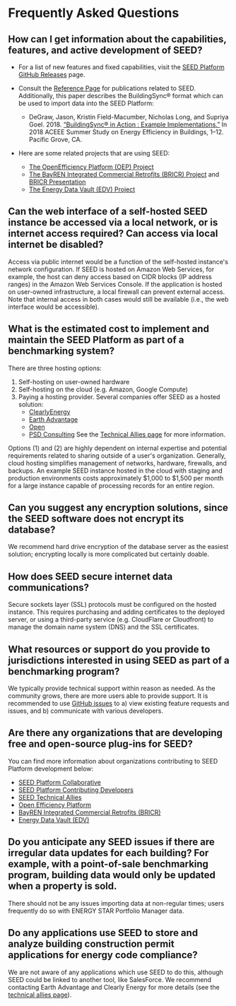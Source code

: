 # Frequently Asked Questions

## How can I get information about the capabilities, features, and active development of SEED?

* For a list of new features and fixed capabilities, visit the [SEED Platform GitHub Releases](https://github.com/SEED-platform/seed/releases) page.

* Consult the [Reference Page](references.md) for publications related to SEED. Additionally, this paper describes the BuildingSync® format which can be used to import data into the SEED Platform:
	* DeGraw, Jason, Kristin Field-Macumber, Nicholas Long, and Supriya Goel. 2018. [“BuildingSync® in Action : Example Implementations.”](https://buildingsync.net/documents/DeGraw-ACEEE-BuildingSync-in-Action.pdf) In 2018 ACEEE Summer Study on Energy Efficiency in Buildings, 1–12. Pacific Grove, CA.

* Here are some related projects that are using SEED:
	* [The OpenEfficiency Platform (OEP) Project](http://psdconsulting.com/openefficiency-platform/)
	* [The BayREN Integrated Commercial Retrofits (BRICR) Project](https://aceee.org/files/proceedings/2018/#/paper/event-data/p110) and [BRICR Presentation](https://www.energy.gov/sites/prod/files/2018/05/f52/24293_Hooper_050318-900.pdf)
	* [The Energy Data Vault (EDV) Project](https://www.energy.gov/eere/buildings/energy-data-vault)


## Can the web interface of a self-hosted SEED instance be accessed via a local network, or is internet access required? Can access via local internet be disabled?

Access via public internet would be a function of the self-hosted instance's network configuration. If SEED is hosted on Amazon Web Services, for example, the host can deny access based on CIDR blocks (IP address ranges) in the Amazon Web Services Console. If the application is hosted on user-owned infrastructure, a local firewall can prevent external access. Note that internal access in both cases would still be available (i.e., the web interface would be accessible).

## What is the estimated cost to implement and maintain the SEED Platform as part of a benchmarking system? 

There are three hosting options:

1. Self-hosting on user-owned hardware
2. Self-hosting on the cloud (e.g. Amazon, Google Compute)
3. Paying a hosting provider. Several companies offer SEED as a hosted solution:
	* [ClearlyEnergy](https://www.clearlyenergy.com/)
	* [Earth Advantage](https://www.earthadvantage.org/creating-change/home-energy-score.html)
	* [Open](https://opentech.eco/)
	* [PSD Consulting](http://psdconsulting.com) 
	See the [Technical Allies page](technical_ally.md) for more information.

Options (1) and (2) are highly dependent on internal expertise and potential requirements related to sharing outside of a user's organization. Generally, cloud hosting simplifies management of networks, hardware, firewalls, and backups. An example SEED instance hosted in the cloud with staging and production environments costs approximately $1,000 to $1,500 per month for a large instance capable of processing records for an entire region. 

## Can you suggest any encryption solutions, since the SEED software does not encrypt its database? 

We recommend hard drive encryption of the database server as the easiest solution; encrypting locally is more complicated but certainly doable. 

## How does SEED secure internet data communications?

Secure sockets layer (SSL) protocols must be configured on the hosted instance. This requires purchasing and adding certificates to the deployed server, or using a third-party service (e.g. CloudFlare or Cloudfront) to manage the domain name system (DNS) and the SSL certificates. 

## What resources or support do you provide to jurisdictions interested in using SEED as part of a benchmarking program?

We typically provide technical support within reason as needed. As the community grows, there are more users able to provide support. It is recommended to use [GitHub issues](https://github.com/SEED-platform/seed/issues) to a) view existing feature requests and issues, and b) communicate with various developers.

## Are there any organizations that are developing free and open-source plug-ins for SEED? 

You can find more information about organizations contributing to SEED Platform development below:

* [SEED Platform Collaborative](https://www.energy.gov/eere/buildings/seed-platform-collaborative)
* [SEED Platform Contributing Developers](https://github.com/SEED-platform/seed/blob/develop/AUTHORS.md)
* [SEED Technical Allies](http://seedinfo.lbl.gov/SEED-Technical-Allies)
* [Open Efficiency Platform](https://github.com/OpenEfficiencyPlatform/OEP)
* [BayREN Integrated Commercial Retrofits (BRICR)](https://www.energy.gov/sites/prod/files/2018/05/f52/24293_Hooper_050318-900.pdf)
* [Energy Data Vault (EDV)](https://www.energy.gov/eere/buildings/energy-data-vault)

## Do you anticipate any SEED issues if there are irregular data updates for each building? For example, with a point-of-sale benchmarking program, building data would only be updated when a property is sold. 
	
There should not be any issues importing data at non-regular times; users frequently do so with ENERGY STAR Portfolio Manager data. 

## Do any applications use SEED to store and analyze building construction permit applications for energy code compliance? 

We are not aware of any applications which use SEED to do this, although SEED could be linked to another tool, like SalesForce.  We recommend contacting Earth Advantage and Clearly Energy for more details (see the [technical allies page](technical_ally.md)).


